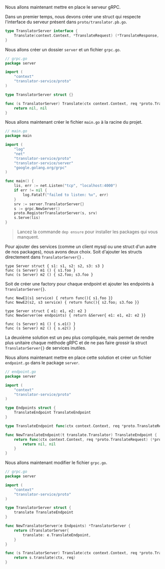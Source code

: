 Nous allons maintenant mettre en place le serveur gRPC.

Dans un premier temps, nous devons créer une struct qui respecte l'interface du serveur présent dans `proto/translator.pb.go`.
```go
type TranslatorServer interface {
    Translate(context.Context, *TranslateRequest) (*TranslateResponse, error)
}
```
Nous allons créer un dossier `server` et un fichier `grpc.go`.
```go
// grpc.go
package server

import (
    "context"
    "translator-service/proto"
)

type TranslatorServer struct {}

func (s TranslatorServer) Translate(ctx context.Context, req *proto.TranslateRequest) (*proto.TranslateResponse, error) {
    return nil, nil
}
```
Nous allons maintenant créer le fichier `main.go` à la racine du projet.
```go
// main.go
package main

import (
    "log"
    "net"
    "translator-service/proto"
    "translator-service/server"
    "google.golang.org/grpc"
)

func main() {
    lis, err := net.Listen("tcp", "localhost:4000")
    if err != nil {
        log.Fatalf("failed to listen: %v", err)
    }
    srv := server.TranslatorServer{}
    s := grpc.NewServer()
    proto.RegisterTranslatorServer(s, srv)
    s.Serve(lis)
}
```
>Lancez la commande `dep ensure` pour installer les packages qui vous manquent.

Pour ajouter des services (comme un client mysql ou une struct d'un autre de nos packages), nous avons deux choix. Soit d'ajouter les structs directement dans `TranslatorServer{}` .
```
type Server struct { s1: s1, s2: s2, s3: s3 }
func (s Server) m1 () { s1.foo }
func (s Server) m2 () { s2.foo; s3.foo }
```
Soit de créer une factory pour chaque endpoint et ajouter les endpoints à `TranslatorServer{}`.
```
func NewE1(s1 service) { return func(){ s1.foo }}
func NewE2(s2, s3 service) { return func(){ s2.foo; s3.foo }}

type Server struct { e1: e1, e2: e2 }
func NewServer(ee endpoints) { return &Server{ e1: e1, e2: e2 }}

func (s Server) m1 () { s.e1() }
func (s Server) m2 () { s.e2() }
```
La deuxième solution est un peu plus compliquée, mais permet de rendre plus unitaire chaque méthode gRPC et de ne pas faire grossir la struct `TranslatorServer{}` de services inutiles.

Nous allons maintenant mettre en place cette solution et créer un fichier `endpoint.go` dans le package `server`.

```go
// endpoint.go
package server

import (
    "context"
    "translator-service/proto"
)

type Endpoints struct {
    TranslateEndpoint TranslateEndpoint
}

type TranslateEndpoint func(ctx context.Context, req *proto.TranslateRequest) (*proto.TranslateResponse, error)

func NewTranslateEndpoint(t translate.Translator) TranslateEndpoint {
    return func(ctx context.Context, req *proto.TranslateRequest) (*proto.TranslateResponse, error) {
        return nil, nil
    }
}
```

Nous allons maintenant modifier le fichier `grpc.go`.
```go
// grpc.go
package server

import (
    "context"
    "translator-service/proto"
)

type TranslatorServer struct {
    translate TranslateEndpoint
}

func NewTranslatorServer(e Endpoints) *TranslatorServer {
    return &TranslatorServer{
        translate: e.TranslateEndpoint,
    }
}

func (s TranslatorServer) Translate(ctx context.Context, req *proto.TranslateRequest) (*proto.TranslateResponse, error) {
    return s.translate(ctx, req)
}
```
